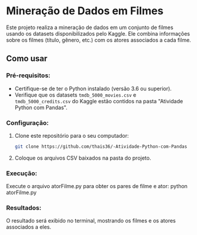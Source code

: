 # Mineração de Dados em Filmes

Este projeto realiza a mineração de dados em um conjunto de filmes usando os datasets disponibilizados pelo Kaggle. Ele combina informações sobre os filmes (título, gênero, etc.) com os atores associados a cada filme.

## Como usar

### Pré-requisitos:
- Certifique-se de ter o Python instalado (versão 3.6 ou superior).
- Verifique que os datasets `tmdb_5000_movies.csv` e `tmdb_5000_credits.csv` do Kaggle estão contidos na pasta "Atividade Python com Pandas".

### Configuração:
1. Clone este repositório para o seu computador:
   ```bash
   git clone https://github.com/thais36/-Atividade-Python-com-Pandas


2. Coloque os arquivos CSV baixados na pasta do projeto.

### Execução:
Execute o arquivo atorFilme.py para obter os pares de filme e ator:
python atorFilme.py

### Resultados:
O resultado será exibido no terminal, mostrando os filmes e os atores associados a eles.

